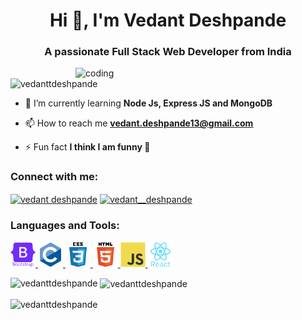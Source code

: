 <h1 align="center">Hi 👋, I'm Vedant Deshpande</h1>
<h3 align="center">A passionate Full Stack Web Developer from India</h3>

<img align="right" alt="coding" width="400" src="https://user-images.githubusercontent.com/55389276/140866485-8fb1c876-9a8f-4d6a-98dc-08c4981eaf70.gif">

<p align="left"> <img src="https://komarev.com/ghpvc/?username=vedanttdeshpande&label=Profile%20views&color=0e75b6&style=flat" alt="vedanttdeshpande" /> </p>

- 🌱 I’m currently learning **Node Js, Express JS and MongoDB**

- 📫 How to reach me **vedant.deshpande13@gmail.com**

- ⚡ Fun fact **I think I am funny 🙂**

<h3 align="left">Connect with me:</h3>
<p align="left">
<a href="https://linkedin.com/in/vedant deshpande" target="blank"><img align="center" src="https://raw.githubusercontent.com/rahuldkjain/github-profile-readme-generator/master/src/images/icons/Social/linked-in-alt.svg" alt="vedant deshpande" height="30" width="40" /></a>
<a href="https://instagram.com/vedant__deshpande" target="blank"><img align="center" src="https://raw.githubusercontent.com/rahuldkjain/github-profile-readme-generator/master/src/images/icons/Social/instagram.svg" alt="vedant__deshpande" height="30" width="40" /></a>
</p>

<h3 align="left">Languages and Tools:</h3>
<p align="left"> <a href="https://getbootstrap.com" target="_blank" rel="noreferrer"> <img src="https://raw.githubusercontent.com/devicons/devicon/master/icons/bootstrap/bootstrap-plain-wordmark.svg" alt="bootstrap" width="40" height="40"/> </a> <a href="https://www.cprogramming.com/" target="_blank" rel="noreferrer"> <img src="https://raw.githubusercontent.com/devicons/devicon/master/icons/c/c-original.svg" alt="c" width="40" height="40"/> </a> <a href="https://www.w3schools.com/css/" target="_blank" rel="noreferrer"> <img src="https://raw.githubusercontent.com/devicons/devicon/master/icons/css3/css3-original-wordmark.svg" alt="css3" width="40" height="40"/> </a> <a href="https://www.w3.org/html/" target="_blank" rel="noreferrer"> <img src="https://raw.githubusercontent.com/devicons/devicon/master/icons/html5/html5-original-wordmark.svg" alt="html5" width="40" height="40"/> </a> <a href="https://developer.mozilla.org/en-US/docs/Web/JavaScript" target="_blank" rel="noreferrer"> <img src="https://raw.githubusercontent.com/devicons/devicon/master/icons/javascript/javascript-original.svg" alt="javascript" width="40" height="40"/> </a> <a href="https://reactjs.org/" target="_blank" rel="noreferrer"> <img src="https://raw.githubusercontent.com/devicons/devicon/master/icons/react/react-original-wordmark.svg" alt="react" width="40" height="40"/> </a> </p>

<p><img align="left" src="https://github-readme-stats.vercel.app/api/top-langs?username=vedanttdeshpande&show_icons=true&locale=en&layout=compact" alt="vedanttdeshpande" /></p>

<p>&nbsp;<img align="center" src="https://github-readme-stats.vercel.app/api?username=vedanttdeshpande&show_icons=true&locale=en" alt="vedanttdeshpande" /></p>

<p><img align="center" src="https://github-readme-streak-stats.herokuapp.com/?user=vedanttdeshpande&" alt="vedanttdeshpande" /></p>

